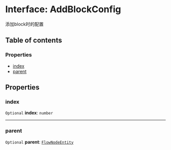 # Interface: AddBlockConfig

添加block时的配置

## Table of contents

### Properties

* [index](/en/auto-docs/editor/interfaces/AddBlockConfig.md#index)
* [parent](/en/auto-docs/editor/interfaces/AddBlockConfig.md#parent)

## Properties

### index

`Optional` **index**: `number`

***

### parent

`Optional` **parent**: [`FlowNodeEntity`](/en/auto-docs/editor/classes/FlowNodeEntity-1.md)
